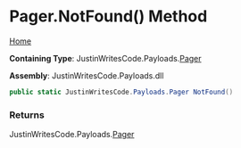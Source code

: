 # Pager\.NotFound\(\) Method

[Home](../../../README.md)

**Containing Type**: JustinWritesCode\.Payloads\.[Pager](../README.md)

**Assembly**: JustinWritesCode\.Payloads\.dll

```csharp
public static JustinWritesCode.Payloads.Pager NotFound()
```

### Returns

JustinWritesCode\.Payloads\.[Pager](../README.md)

